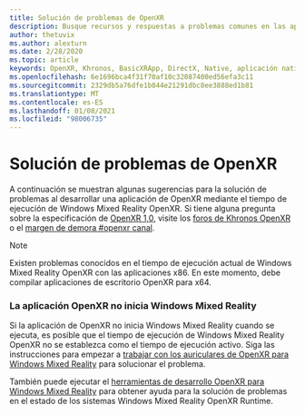 ```yaml
---
title: Solución de problemas de OpenXR
description: Busque recursos y respuestas a problemas comunes en las aplicaciones de Windows Mixed Reality OpenXR.
author: thetuvix
ms.author: alexturn
ms.date: 2/28/2020
ms.topic: article
keywords: OpenXR, Khronos, BasicXRApp, DirectX, Native, aplicación nativa, motor personalizado, middleware, solución de problemas
ms.openlocfilehash: 6e1696bca4f31f70af10c32087400ed56efa3c11
ms.sourcegitcommit: 2329db5a76dfe1b844e21291dbc8ee3888ed1b81
ms.translationtype: MT
ms.contentlocale: es-ES
ms.lasthandoff: 01/08/2021
ms.locfileid: "98006735"
---
```

# <a name="openxr-troubleshooting"></a>Solución de problemas de OpenXR

A continuación se muestran algunas sugerencias para la solución de problemas al desarrollar una aplicación de OpenXR mediante el tiempo de ejecución de Windows Mixed Reality OpenXR.  Si tiene alguna pregunta sobre la especificación de <a href="https://www.khronos.org/registry/OpenXR/specs/1.0/html/xrspec.html" target="_blank">OpenXR 1,0</a>, visite los <a href="https://community.khronos.org/c/openxr" target="_blank">foros de Khronos OpenXR</a> o el <a href="https://khr.io/slack" target="_blank">margen de demora #openxr canal</a>.

>[!NOTE]
>Existen problemas conocidos en el tiempo de ejecución actual de Windows Mixed Reality OpenXR con las aplicaciones x86.  En este momento, debe compilar aplicaciones de escritorio OpenXR para x64.

### <a name="openxr-app-not-starting-windows-mixed-reality"></a>La aplicación OpenXR no inicia Windows Mixed Reality

Si la aplicación de OpenXR no inicia Windows Mixed Reality cuando se ejecuta, es posible que el tiempo de ejecución de Windows Mixed Reality OpenXR no se establezca como el tiempo de ejecución activo. Siga las instrucciones para empezar a [trabajar con los auriculares de OpenXR para Windows Mixed Reality](openxr-getting-started.md#getting-started-with-openxr-for-windows-mixed-reality-headsets) para solucionar el problema.

También puede ejecutar el [herramientas de desarrollo OpenXR para Windows Mixed Reality](openxr-getting-started.md#getting-the-openxr-developer-tools-for-windows-mixed-reality) para obtener ayuda para la solución de problemas en el estado de los sistemas Windows Mixed Reality OpenXR Runtime.